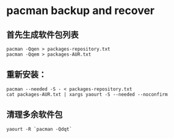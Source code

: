 # pacman backup and recover

## 首先生成软件包列表

```
pacman -Qqen > packages-repository.txt
pacman -Qqem > packages-AUR.txt
```

## 重新安装：

```
pacman --needed -S - < packages-repository.txt
cat packages-AUR.txt | xargs yaourt -S --needed --noconfirm
```

## 清理多余软件包

```
yaourt -R `pacman -Qdqt`
```
